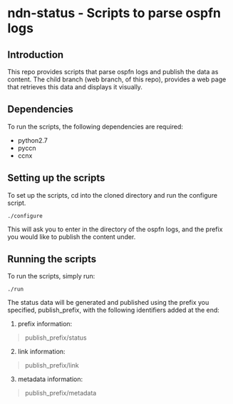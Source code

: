 ndn-status - Scripts to parse ospfn logs
==========

Introduction
------------
This repo provides scripts that parse ospfn logs and publish the data as content. The child branch (web branch, of this repo), provides a web page that retrieves this data and displays it visually.


Dependencies
------------
To run the scripts, the following dependencies are required:

* python2.7
* pyccn
* ccnx


Setting up the scripts
----------------------
To set up the scripts, cd into the cloned directory and run the configure script.

    ./configure
    
This will ask you to enter in the directory of the ospfn logs, and the prefix you would like to publish the content under.

Running the scripts
-------------------
To run the scripts, simply run:

    ./run
    
The status data will be generated and published using the prefix you specified, publish_prefix, with the following identifiers added at the end:

1. prefix information:
> publish_prefix/status

2. link information:
> publish_prefix/link

3. metadata information:
> publish_prefix/metadata
